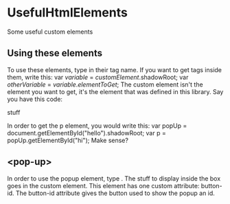 # UsefulHtmlElements
Some useful custom elements
## Using these elements
To use these elements, type in their tag name. If you want to get tags inside them, write this: 
var <em>variable</em> = <em>customElement</em>.shadowRoot; 
var <em>otherVariable</em> = <em>variable</em>.<em>elementToGet</em>;
The custom element isn't the element you want to get, it's the element that was defined in this library.
Say you have this code: <pop-up id="hello"><p id="hi">stuff</p></pop-up>
In order to get the p element, you would write this: 
var popUp = document.getElementById("hello").shadowRoot;
var p = popUp.getElementById("hi");
Make sense?
## \<pop-up>
In order to use the popup element, type <pop-up></pop-up>. The stuff to display inside the box goes in the custom element. This element has one custom attribute: button-id. The button-id attribute gives the button used to show the popup an id. 
